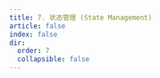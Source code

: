 ```yaml
---
title: 7. 状态管理 (State Management)
article: false
index: false
dir:
  order: 7
  collapsible: false
---
```


